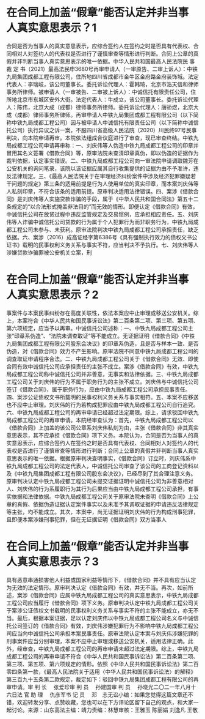 # ​在合同上加盖“假章”能否认定并非当事人真实意思表示？1

合同是否为当事人的真实意思表示，应综合签约人在签约之时是否具有代表权、合同相对人对签约人的代表权是否进行了谨慎审查等情形进行判断。合同上公章的真假并非判断当事人真实意思表示的唯一依据。中华人民共和国最高人民法院民 事 裁 定 书（2021）最高法民申3680号再审申请人（一审原告、二审上诉人）：中铁九局集团成都工程有限公司，住所地四川省成都市金牛区金府路金府装饰城。法定代表人：李瑞岐，该公司董事长。委托诉讼代理人：霍韩琦，北京市浩天信和律师事务所律师。被申请人（一审被告、二审被上诉人）：中诚信托有限责任公司，住所地北京市东城区安外大街。法定代表人：牛成立，该公司董事长。委托诉讼代理人：陈伟，北京大成（成都）律师事务所律师。委托诉讼代理人：唐骄煜，北京大成（成都）律师事务所律师。再审申请人中铁九局集团成都工程有限公司（以下简称中铁九局成都工程公司）因与被申请人中诚信托有限责任公司（以下简称中诚信托公司）执行异议之诉一案，不服四川省高级人民法院（2020）川民终97号民事判决，向本院申请再审。本院依法组成合议庭进行了审查，现已审查终结。中铁九局成都工程公司申请再审称：一、刘庆伟等人伪造中铁九局成都工程公司的印章并冒用其名义签署《借款合同》等，原审法院未查清印章真伪，即以伪造的证据作为裁判依据，认定事实错误。二、中铁九局成都工程公司向一审法院申请调取魏芳在公安机关的询问笔录，该院以该证据应属其自行收集提供的证据为由不予准许，违反法律规定。三、《最高人民法院关于在审理经济纠纷案件中涉及经济犯罪嫌疑若干问题的规定》第三条的适用前提是行为人使用单位的真实印章，而本案刘庆伟等人私刻印章，不符合该条的适用前提。原审判决适用法律错误。四、案涉《借款合同》是刘庆伟等人实施贷款诈骗的手段，属于《中华人民共和国合同法》第五十二条规定的“以合法形式掩盖非法目的”而无效的情形。即便认定《借款合同》有效，中诚信托公司在放贷过程中违反监管规定及交易惯例，应承担相应责任。五、刘庆伟等人诈骗中诚信托公司贷款的行为属于个人犯罪行为而非职务行为，中铁九局成都工程公司未参与、未获利。原审法院判决中铁九局成都工程公司承担责任，缺乏依据。六、案涉（2016）成高证经字第6386号《具有强制执行效力的债权文书公证书》载明的民事权利义务关系与事实不符，应当判决不予执行。七、刘庆伟等人涉嫌贷款诈骗罪被公安机关立案，刑

# ​在合同上加盖“假章”能否认定并非当事人真实意思表示？2

事案件与本案民事纠纷存在高度关联性，依法本案应中止审理或移送公安机关。综上，本案符合《中华人民共和国民事诉讼法》第二百条第二项、第三项、第五项、第六项规定，应当予以再审。中诚信托公司述称：一、中铁九局成都工程公司主张“印章系伪造”、“法院未调查取证”等不能成立。无证据证明《借款合同》《中铁九局集团成都工程有限公司股东会决议》的印章系伪造，且是否与样本一致、是否伪造，对《借款合同》效力不产生影响。原审法院不同意中铁九局成都工程公司的调查取证申请程序合法。二、中铁九局成都工程公司关于《借款合同》无效、即使合同有效中诚信托公司应承担责任的主张不成立。案涉《借款合同》有效，中铁九局成都工程公司称中诚信托公司并非善意，无事实和法律依据。三、中铁九局成都工程公司关于刘庆伟的行为不属于职务行为的主张不成立。刘庆伟与中诚信托公司签订《借款合同》，属于职务行为，应由中铁九局成都工程公司承担民事责任。四、案涉公证债权文书所载明的民事权利义务关系与事实相符。五、本案不应移送也不应中止审理。刘庆伟的行为若构成犯罪应由中铁九局成都工程公司自行追究。六、中铁九局成都工程公司的再审申请已经超过法定期限。综上，请求驳回中铁九局成都工程公司的再审申请。本院经审查认为：首先，中铁九局成都工程公司以《借款合同》上加盖的该公司公章系刘庆伟私刻为由，主张《借款合同》非其真实意思表示，其不应承担《借款合同》项下义务。本院认为，合同是否为当事人的真实意思表示，应综合签约人在签约之时是否具有代表权、合同相对人对签约人的代表权是否进行了谨慎审查等情形进行判断；合同上公章的真假并非判断当事人真实意思表示的唯一依据。根据原审判决查明事实，《借款合同》订立时，刘庆伟系中铁九局成都工程公司的法定代表人，中诚信托公司审查了该公司的工商登记资料以及《中铁九局集团成都工程有限公司股东会决议》，已经尽到了其合理注意义务。原审判决认定中铁九局成都工程公司未提交证据证明中诚信托公司为非善意相对人、刘庆伟的行为系履职行为其行为后果应当由中铁九局成都工程公司承担，有事实依据和法律依据。中铁九局成都工程公司关于原审法院未查明《借款合同》上公章的真假、依据伪造证据认定案件事实以及未准予其调取证据的申请违反法律规定等主张，均不能成立。其次，本案中，尚无证据证明刘庆伟的行为构成刑事犯罪，且即便本案涉嫌刑事犯罪，但在无证据证明《借款合同》双方当事人

# ​在合同上加盖“假章”能否认定并非当事人真实意思表示？3

具有恶意串通损害他人利益或国家利益等情形下，《借款合同》并不具有应当认定为无效的法定情形。原审判决认定《借款合同》有效，并无不当。再次，如前所述，案涉《借款合同》应属中铁九局成都工程公司的真实意思表示，中铁九局成都工程公司应当履行《借款合同》项下义务。原审判决认定中铁九局成都工程公司关于案涉公证债权文书载明的民事权利义务关系与事实不符的主张不能成立，亦无不当。最后，根据本案证据，足以认定刘庆伟以中铁九局成都工程公司名义与中诚信托公司签订的《借款合同》有效，刘庆伟涉嫌犯罪行为不影响中铁九局成都工程公司应当向中诚信托公司承担本案民事责任。原审法院认定本案与刘庆伟涉嫌犯罪的刑事案件应当分别审理，本案不应中止审理或移送公安机关，适用法律正确。此外，经审查，中铁九局成都工程公司的再审申请未超过法定期限。综上，中铁九局成都工程公司的再审申请不符合《中华人民共和国民事诉讼法》第二百条第二项、第三项、第五项、第六项规定的情形。依照《中华人民共和国民事诉讼法》第二百零四条第一款，《最高人民法院关于适用〈中华人民共和国民事诉讼法〉的解释》第三百九十五条第二款规定，裁定如下：驳回中铁九局集团成都工程有限公司的再审申请。审   判   长　 张爱珍审   判   员　 孙建国审   判   员　 孙晓光二〇二一年八月十六日法 官 助 理　 仇彦军书   记   员　 邓　志无讼小编：如果您觉得这篇文章还不错，欢迎转发分享、点赞收藏，您也可以在下方评论区留下自己的观点，和大家一起讨论。来源：山东高法主编：靖力责编：林慧审核：王雅玉 陈丽娟 刘逸凡 王敬

